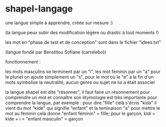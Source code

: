 # shapel-langage
une langue simple à apprendre, créée sur mesure :)


(la langue peux subir des modification légère ou drastic à tout moments !)

les mot en "phase de test et de conception" sont dans le fichier "idees.txt"

(langue fondé par Benstitou Sofiane (carrelebo))

fonctionnement :

les mots masculins se terminent par un "i", les mot feminin par un "a" pour le pluriel on ajoute simplement un "s",
pour le mot où le "e" à la fin d'un mots symbolise la neutralité, aucun genre ou sujet ne lui a était associer

la langue shapel est dite "résonner", il faut faire un résonnement pour comprendre un mot et connaître son étymologie est très importante
pour comprendre la langue, par exemple : pour dire "fille" celà s'écris "kida" il vient du mot "kide" qui signifie "enfant"
et la teminaison "a" pour mettre le mot au féminin celà donne "enfant féminin" = fille;
pour le garçon; kidi = kide + i = "enfant masculin" = garçon
